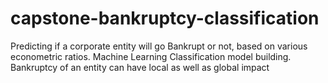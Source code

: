 # capstone-bankruptcy-classification
Predicting if a corporate entity will go Bankrupt or not, based on various econometric ratios. Machine Learning Classification model building. Bankruptcy of an entity can have local as well as global impact
